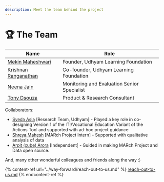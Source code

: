 ```yaml
---
description: Meet the team behind the project
---
```


# 🏆 The Team

<table data-view="cards"><thead><tr><th>Name</th><th>Role</th></tr></thead><tbody><tr><td><a href="https://www.linkedin.com/in/mekin/">Mekin Maheshwari</a></td><td>Founder, Udhyam Learning Foundation</td></tr><tr><td><a href="https://in.linkedin.com/in/krishnan-ranganathan-b8aaa8">Krishnan Ranganathan</a></td><td>Co-founder, Udhyam Learning Foundation</td></tr><tr><td><a href="https://www.linkedin.com/in/neenajain27/">Neena Jain</a></td><td>Monitoring and Evaluation Senior Specialist</td></tr><tr><td><a href="https://www.linkedin.com/in/tonybriandsouza/">Tony Dsouza</a></td><td>Product &#x26; Research Consultant</td></tr></tbody></table>

Collaborators:

* [Syeda Asia](https://www.linkedin.com/in/syeda-asia-a9793915a/) \[Research Team, Udhyam] - Played a key role in co-designing Version 1 of the ITI/Vocational Education Variant of the Actions Tool and supported with ad-hoc project guidance&#x20;
* [Shreya Mahesh](https://www.linkedin.com/in/shreya-mahesh-ba7616221/) \[MARch Project Intern] - Supported with qualitative analysis of data
* [Arpit (cube) Arora](https://www.linkedin.com/in/thedataareclean/) \[Independent] - Guided in making MARch Project and Data open source.

And, many other wonderful colleagues and friends along the way :)



{% content-ref url="../way-forward/reach-out-to-us.md" %}
[reach-out-to-us.md](../way-forward/reach-out-to-us.md)
{% endcontent-ref %}
